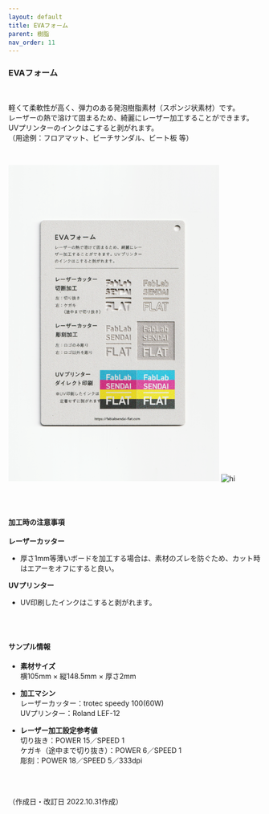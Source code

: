 ```yaml
---
layout: default
title: EVAフォーム
parent: 樹脂
nav_order: 11
---
```


### EVAフォーム
<br>

軽くて柔軟性が高く、弾力のある発泡樹脂素材（スポンジ状素材）です。<br>
レーザーの熱で溶けて固まるため、綺麗にレーザー加工することができます。<br>
UVプリンターのインクはこすると剥がれます。<br>
（用途例：フロアマット、ビーチサンダル、ビート板 等）

<br>

<img src="assets/16_EVA_1.png" width="420" alt="hi" class="inline"/> <img src="assets/16_EVA_2.png" width="420" alt="hi" class="inline"/>

<br><br>



#### 加工時の注意事項

**レーザーカッター**
<br>
* 厚さ1mm等薄いボードを加工する場合は、素材のズレを防ぐため、カット時はエアーをオフにすると良い。

**UVプリンター**
<br>
* UV印刷したインクはこすると剥がれます。

<br><br>

#### サンプル情報

* **素材サイズ**<br>
横105mm × 縦148.5mm × 厚さ2mm

* **加工マシン**<br>
レーザーカッター：trotec speedy 100(60W)<br>
UVプリンター：Roland LEF-12<br>

* **レーザー加工設定参考値**<br>
切り抜き：POWER 15／SPEED 1<br>
ケガキ（途中まで切り抜き）：POWER 6／SPEED 1<br>
彫刻：POWER 18／SPEED 5／333dpi<br>

<br><br>

（作成日・改訂日 2022.10.31作成）
